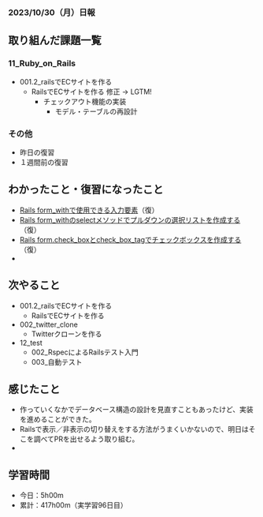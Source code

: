 ### 2023/10/30（月）日報
## 取り組んだ課題一覧

### 11_Ruby_on_Rails
  - 001.2_railsでECサイトを作る
    - RailsでECサイトを作る 修正 -> LGTM!
      - チェックアウト機能の実装
        - モデル・テーブルの再設計

<!-- ### 12_test
  - 001_テスト技法について学ぶ
    - セクション6 - セクション10 -->

### その他
<!-- - ブログ執筆
  - [【Rails】flash[:notice]とか書くから、flashのキーはシンボルだと思ってたら「文字列」だった](https://tatsuki-ju.hatenablog.com/entry/2023/10/25/155851) -->
<!-- - 模写コーディング
  - [作って学ぶコーディング学習サイト](https://code-step.com/)
    - [【入門編】recipemenu](https://github.com/imahoritatsuki/copyingCoding/tree/main/introductory-recipemenu/output) -->
<!-- - 関連書籍
  - [Good Code, Bad Code ～持続可能な開発のためのソフトウェアエンジニア的思考](https://amzn.asia/d/7NzMcZp) -->
<!-- - 関連記事・動画
  - [初心者プログラマが犯しがちな過ち25選](https://qiita.com/rana_kualu/items/379eefb3a40c6b44cb92) -->
- 昨日の復習
- １週間前の復習

## わかったこと・復習になったこと
  - [Rails form_withで使用できる入力要素](https://www.notion.so/Rails-form_with-985dd6279e014e2ba2eac9ebbd784bb5?pvs=4)（復）
  - [Rails form_withのselectメソッドでプルダウンの選択リストを作成する](https://www.notion.so/Rails-form_with-select-c18342cf25444f56b3aef585ea8cc64d?pvs=4)（復）
  - [Rails form.check_boxとcheck_box_tagでチェックボックスを作成する](https://www.notion.so/Rails-form-check_box-check_box_tag-5fb36231537c4ab6a362e79362d80e80?pvs=4)（復）
  - 

## 次やること
  - 001.2_railsでECサイトを作る
    - RailsでECサイトを作る
  - 002_twitter_clone
    - Twitterクローンを作る
- 12_test
  - 002_RspecによるRailsテスト入門
  - 003_自動テスト

## 感じたこと
- 作っていくなかでデータベース構造の設計を見直すこともあったけど、実装を進めることができた。
- Railsで表示／非表示の切り替えをする方法がうまくいかないので、明日はそこを調べてPRを出せるよう取り組む。
- 


## 学習時間
- 今日：5h00m
- 累計：417h00m（実学習96日目）

